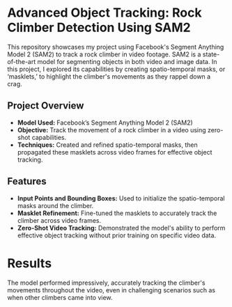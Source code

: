 # Advanced Object Tracking: Rock Climber Detection Using SAM2
This repository showcases my project using Facebook's Segment Anything Model 2 (SAM2) to track a rock climber in video footage. SAM2 is a state-of-the-art model for segmenting objects in both video and image data. In this project, I explored its capabilities by creating spatio-temporal masks, or ‘masklets,’ to highlight the climber's movements as they rappel down a crag.

## Project Overview
- **Model Used:** Facebook’s Segment Anything Model 2 (SAM2)
- **Objective:** Track the movement of a rock climber in a video using zero-shot capabilities.
- **Techniques:** Created and refined spatio-temporal masks, then propagated these masklets across video frames for effective object tracking.

## Features
- **Input Points and Bounding Boxes:** Used to initialize the spatio-temporal masks around the climber.
- **Masklet Refinement:** Fine-tuned the masklets to accurately track the climber across video frames.
- **Zero-Shot Video Tracking:** Demonstrated the model's ability to perform effective object tracking without prior training on specific video data.
  
# Results
The model performed impressively, accurately tracking the climber's movements throughout the video, even in challenging scenarios such as when other climbers came into view.
